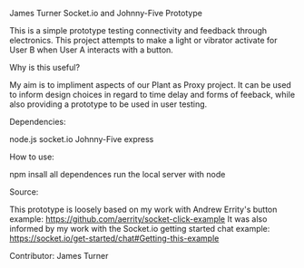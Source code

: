 James Turner Socket.io and Johnny-Five Prototype

This is a simple prototype testing connectivity and feedback through electronics. This project attempts to make a light or vibrator activate for User B when User A interacts with a button.

Why is this useful?

My aim is to impliment aspects of our Plant as Proxy project. It can be used to inform design choices in regard to time delay and forms of feeback, while also providing a prototype to be used in user testing.

Dependencies:

node.js socket.io Johnny-Five express

How to use:

npm insall all dependences run the local server with node

Source:

This prototype is loosely based on my work with Andrew Errity's button example: https://github.com/aerrity/socket-click-example It was also informed by my work with the Socket.io getting started chat example: https://socket.io/get-started/chat#Getting-this-example

Contributor: James Turner
